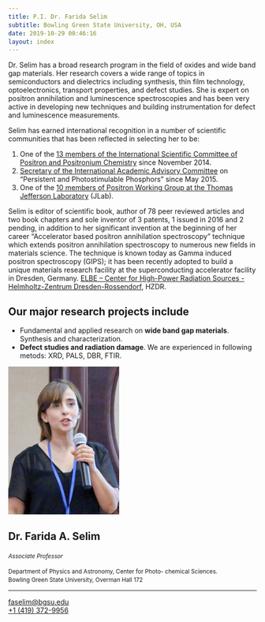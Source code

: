 ```yaml
---
title: P.I. Dr. Farida Selim
subtitle: Bowling Green State University, OH, USA
date: 2019-10-29 00:46:16
layout: index
---
```


<div class="row justify-content-between">
    <div class="col-md-7">
        <p>Dr. Selim has a broad research program in the field of oxides and wide band gap materials. Her research covers a wide range of topics in semiconductors and dielectrics including synthesis, thin film technology, optoelectronics, transport properties, and defect studies. She is expert on positron annihilation and luminescence spectroscopies and has been very active in developing new techniques and building instrumentation for defect and luminescence measurements.</p>
        <p>Selim has earned international recognition in a number of scientific communities that has been reflected in selecting her to be:</p>
        <ol class="spaced">
            <li>One of the <a href="http://www.ppc12.umcs.pl/?id=4&amp;sid=1" rel="nofollow">13 members of the International Scientific Committee of Positron and Positronium Chemistry</a> since November 2014.</li>
            <li><a href="http://www.uta.edu/physics/meetings/3ppp/com_adv.html" rel="nofollow">Secretary of the International Academic Advisory Committee</a> on “Persistent and Photostimulable Phosphors” since May 2015.</li>
            <li>One of the <a href="https://wiki.jlab.org/pwgwiki/index.php/Main_Page" rel="nofollow">10 members of Positron Working Group at the Thomas Jefferson Laboratory</a> (JLab).</li>
        </ol>
        <p>Selim is editor of scientific book, author of 78 peer reviewed articles and two book chapters and sole inventor of 3 patents, 1 issued in 2016 and 2 pending, in addition to her significant invention at the beginning of her career “Accelerator based positron annihilation spectroscopy” technique which extends positron annihilation spectroscopy to numerous new fields in materials science. The technique is known today as Gamma induced positron spectroscopy (GIPS); it has been recently adopted to build a unique materials research facility at the superconducting accelerator facility in Dresden, Germany. <a href="http://www.hzdr.de/db/Cms?pNid=1732" rel="nofollow">ELBE – Center for High-Power Radiation Sources - Helmholtz-Zentrum Dresden-Rossendorf</a>, HZDR.</p>
        <h2>Our major research projects include</h2>
        <ul class="spaced mb-5">
            <li>Fundamental and applied research on <strong>wide band gap materials</strong>. Synthesis and characterization.</li>
            <li><strong>Defect studies and radiation damage</strong>. We are experienced in following metods: XRD, PALS, DBR, FTIR.</li>
        </ul>
    </div>
    <div class="col-md-4">
        <div class="card mt-2">
            <div class="row no-gutters">
                <div class="col-sm-6 col-md-12">
                    <img src="images/farida-selim.jpg" class="card-img-top" alt="Farida Selim gives a talk">
                </div>
                <div class="col-sm-6 col-md-12">
                    <div class="card-body pb-2">
                        <h2 class="h4 mt-0 mb-1 card-title">Dr. Farida A. Selim</h2>
                        <p class="text-muted mt-0 mb-3"><small><i>Associate Professor</i></small></p>
                        <p><small>Department of Physics and Astronomy, Center for Photo- chemical
                                Sciences.<br />Bowling Green State University, Overman Hall 172</small></p>
                        <hr class="dash mb-4" />
                        <p>
                            <a href="mailto:faselim@bgsu.edu">faselim@bgsu.edu</a><br />
                            <a href="tel:+14193729956">+1 (419) 372-9956</a>
                        </p>
                    </div>
                </div>
            </div>
        </div>
    </div>
</div>
